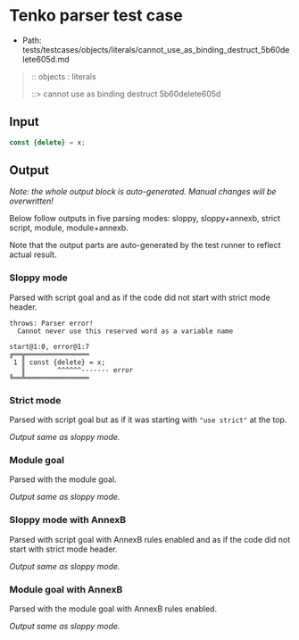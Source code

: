 # Tenko parser test case

- Path: tests/testcases/objects/literals/cannot_use_as_binding_destruct_5b60delete605d.md

> :: objects : literals
>
> ::> cannot use as binding destruct 5b60delete605d

## Input

`````js
const {delete} = x;
`````

## Output

_Note: the whole output block is auto-generated. Manual changes will be overwritten!_

Below follow outputs in five parsing modes: sloppy, sloppy+annexb, strict script, module, module+annexb.

Note that the output parts are auto-generated by the test runner to reflect actual result.

### Sloppy mode

Parsed with script goal and as if the code did not start with strict mode header.

`````
throws: Parser error!
  Cannot never use this reserved word as a variable name

start@1:0, error@1:7
╔══╦════════════════
 1 ║ const {delete} = x;
   ║        ^^^^^^------- error
╚══╩════════════════

`````

### Strict mode

Parsed with script goal but as if it was starting with `"use strict"` at the top.

_Output same as sloppy mode._

### Module goal

Parsed with the module goal.

_Output same as sloppy mode._

### Sloppy mode with AnnexB

Parsed with script goal with AnnexB rules enabled and as if the code did not start with strict mode header.

_Output same as sloppy mode._

### Module goal with AnnexB

Parsed with the module goal with AnnexB rules enabled.

_Output same as sloppy mode._
